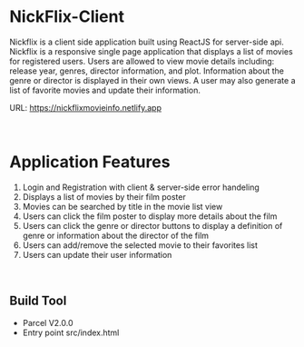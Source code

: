 # NickFlix-Client
Nickflix is a client side application built using ReactJS for server-side api. Nickflix is a responsive single page application that displays a list of movies for registered users. Users are allowed to view movie details including: release year, genres, director information, and plot. Information about the genre or director is displayed in their own views. A user may also generate a list of favorite movies and update their information. 

URL: https://nickflixmovieinfo.netlify.app

<br>

# Application Features
1. Login and Registration with client & server-side error handeling
2. Displays a list of movies by their film poster
3. Movies can be searched by title in the movie list view
4. Users can click the film poster to display more details about the film
5. Users can click the genre or director buttons to display a definition of genre or information about the director of the film
6. Users can add/remove the selected movie to their favorites list
7. Users can update their user information


<br>

## Build Tool
* Parcel V2.0.0
* Entry point src/index.html



